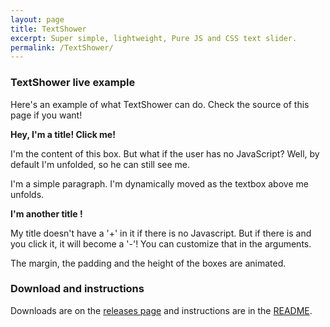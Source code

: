```yaml
---
layout: page
title: TextShower
excerpt: Super simple, lightweight, Pure JS and CSS text slider.
permalink: /TextShower/
---
```


### TextShower live example

Here's an example of what TextShower can do. Check the source of this page if you want!

<div class="TextShower-box"> 
<strong class="TextShower-title">Hey, I'm a title! Click me!</strong> 
<p class="TextShower-text">I'm the content of this box. But what if the user has no JavaScript? Well, by default I'm unfolded, so he can still see me.</p>
</div>

<p>I'm a simple paragraph. I'm dynamically moved as the textbox above me unfolds.</p>

<div class="TextShower-box"> 
<strong class="TextShower-title">I'm another title !</strong> 
<p class="TextShower-text">My title doesn't have a '+' in it if there is no Javascript. But if there is and you click it, it will become a '-'! You can customize that in the arguments.</p>
</div>

<p>The margin, the padding and the height of the boxes are animated. </p>


### Download and instructions
Downloads are on the [releases page](https://github.com/filsmick/TextShower/releases/latest/) and instructions are in the [README](https://github.com/filsmick/TextShower#readme).

<script src="/javascripts/TextShower.min.js"></script>